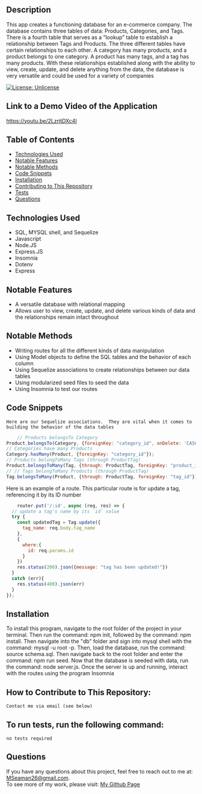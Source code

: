
  ## Description

This app creates a functioning database for an e-commerce company.  The database contains three tables of data: Products, Categories, and Tags.  There is a fourth table that serves as a “lookup” table to establish a relationship between Tags and Products. The three different tables have certain relationships to each other.  A category has many products, and a product belongs to one category.  A product has many tags, and a tag has many products.  With these relationships established along with the ability to view, create, update, and delete anything from the data, the database is very versatile and could be used for a variety of companies

  [![License: Unlicense](https://img.shields.io/badge/license-Unlicense-blue.svg)](http://unlicense.org/)


  ## Link to a Demo Video of the Application
  https://youtu.be/2LzritDXc4I

  ## Table of Contents

 
  * [Technologies Used](#technologies-used)
  * [Notable Features](#notable-features)
  * [Notable Methods](#notable-methods)
  * [Code Snippets](#code-snippets)
  * [Installation](#installation)<br />
  * [Contributing to This Repository](#how-to-contribute-to-this-repository)<br />
  * [Tests](#to-run-tests-run-the-following-command)<br />
  * [Questions](#questions)<br />

  ## Technologies Used
  - SQL, MYSQL shell, and Sequelize
  - Javascript
  - Node.JS
  - Express.JS
  - Insomnia
  - Dotenv
  - Express 
  ## Notable Features
  - A versatile database with relational mapping
  - Allows user to view, create, update, and delete various kinds of data and the relationships remain intact throughout

  ## Notable Methods
  - Writing routes for all the different kinds of data manipulation
  - Using Model objects to define the SQL tables and the behavior of each column
  - Using Sequelize associations to create relationships between our data tables
  - Using modularized seed files to seed the data
  - Using Insomnia to test our routes


 ## Code Snippets
    Here are our Sequelize associations.  They are vital when it comes to building the behavior of the data tables
```javascript
    // Products belongsTo Category
Product.belongsTo(Category, {foreignKey: "category_id", onDelete: 'CASCADE'});
// Categories have many Products
Category.hasMany(Product, {foreignKey: "category_id"});
// Products belongToMany Tags (through ProductTag)
Product.belongsToMany(Tag, {through: ProductTag, foreignKey: "product_id",});
// // Tags belongToMany Products (through ProductTag)
Tag.belongsToMany(Product, {through: ProductTag, foreignKey: "tag_id"});
```
Here is an example of a route.  This particular route is for update a tag, referencing it by its ID number
```javascript
    router.put('/:id', async (req, res) => {
  // update a tag's name by its `id` value
  try {
    const updatedTag = Tag.update({
      tag_name: req.body.tag_name
    },
    {
      where:{
        id: req.params.id
      }
    })
    res.status(200).json({message: "tag has been updated!"})
  }
  catch (err){
    res.status(400).json(err)
  }
});
```
 ## Installation

   To install this program, navigate to the root folder of the project in your terminal.  Then run the command: npm init, followed by the command: npm install. Then navigate into the "db" folder and sign into mysql shell with the command: mysql -u root -p.  Then, load the database, run the command: source schema.sql. Then navigate back to the root folder and enter the command: npm run seed. Now that the database is seeded with data, run the command: node server.js.  Once the server is up and running, interact with the routes using the program Insomnia

    
  ## How to Contribute to This Repository:

    Contact me via email (see below)
    
  ## To run tests, run the following command:

    no tests required

    
  ## Questions
  If you have any questions about this project, feel free to reach out to me at:
  <a href="MSeaman26@gmail.com">MSeaman26@gmail.com</a>.  
  To see more of my work, please visit:
  <a href="https://github.com/MSeaman26">My Github Page</a>






